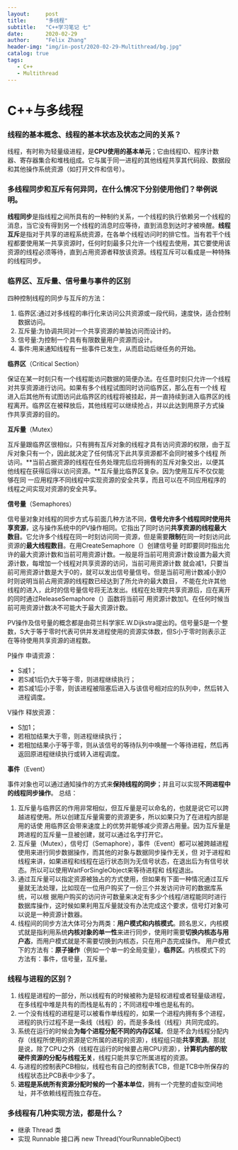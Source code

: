 ```yaml
---
layout:     post
title:      "多线程"
subtitle:   "C++学习笔记 七"
date:       2020-02-29
author:     "Felix Zhang"
header-img: "img/in-post/2020-02-29-Multithread/bg.jpg"
catalog: true
tags:
   - C++
   - Multithread
---
```


# C++与多线程

### 线程的基本概念、线程的基本状态及状态之间的关系？

线程，有时称为轻量级进程，是**CPU使用的基本单元**；它由线程ID、程序计数器、寄存器集合和堆栈组成。它与属于同一进程的其他线程共享其代码段、数据段和其他操作系统资源（如打开文件和信号）。

### 多线程同步和互斥有何异同，在什么情况下分别使用他们？举例说明。

**线程同步**是指线程之间所具有的一种制约关系，一个线程的执行依赖另一个线程的消息，当它没有得到另一个线程的消息时应等待，直到消息到达时才被唤醒。**线程互斥**是指对于共享的进程系统资源，在各单个线程访问时的排它性。当有若干个线程都要使用某一共享资源时，任何时刻最多只允许一个线程去使用，其它要使用该资源的线程必须等待，直到占用资源者释放该资源。线程互斥可以看成是一种特殊的线程同步。

### 临界区、互斥量、信号量与事件的区别

四种控制线程的同步与互斥的方法：

1. 临界区:通过对多线程的串行化来访问公共资源或一段代码，速度快，适合控制数据访问。
2. 互斥量:为协调共同对一个共享资源的单独访问而设计的。 
3. 信号量:为控制一个具有有限数量用户资源而设计。 
4. 事件:用来通知线程有一些事件已发生，从而启动后继任务的开始。 

**临界区**（Critical Section）

保证在某一时刻只有一个线程能访问数据的简便办法。在任意时刻只允许一个线程对共享资源进行访问。如果有多个线程试图同时访问临界区，那么在有一个线 程进入后其他所有试图访问此临界区的线程将被挂起，并一直持续到进入临界区的线程离开。临界区在被释放后，其他线程可以继续抢占，并以此达到用原子方式操 作共享资源的目的。 

**互斥量**（Mutex） 

互斥量跟临界区很相似，只有拥有互斥对象的线程才具有访问资源的权限，由于互斥对象只有一个，因此就决定了任何情况下此共享资源都不会同时被多个线程 所访问。**当前占据资源的线程在任务处理完后应将拥有的互斥对象交出，以便其他线程在获得后得以访问资源。**互斥量比临界区复杂。因为使用互斥不仅仅能够在同 一应用程序不同线程中实现资源的安全共享，而且可以在不同应用程序的线程之间实现对资源的安全共享。 

**信号量**（Semaphores）

信号量对象对线程的同步方式与前面几种方法不同，**信号允许多个线程同时使用共享资源**，这与操作系统中的PV操作相同。它指出了同时访问**共享资源的线程最大数目**。它允许多个线程在同一时刻访问同一资源，但是需要**限制**在同一时刻访问此资源的**最大线程数目**。在用CreateSemaphore（）创建信号量 时即要同时指出允许的最大资源计数和当前可用资源计数。一般是将当前可用资源计数设置为最大资源计数，每增加一个线程对共享资源的访问，当前可用资源计数 就会减1，只要当前可用资源计数是大于0的，就可以发出信号量信号。但是当前可用计数减小到0时则说明当前占用资源的线程数已经达到了所允许的最大数目， 不能在允许其他线程的进入，此时的信号量信号将无法发出。线程在处理完共享资源后，应在离开的同时通过ReleaseSemaphore（）函数将当前可 用资源计数加1。在任何时候当前可用资源计数决不可能大于最大资源计数。 

PV操作及信号量的概念都是由荷兰科学家E.W.Dijkstra提出的。信号量S是一个整数，S大于等于零时代表可供并发进程使用的资源实体数，但S小于零时则表示正在等待使用共享资源的进程数。 

P操作 申请资源： 

* S减1； 
* 若S减1后仍大于等于零，则进程继续执行； 
* 若S减1后小于零，则该进程被阻塞后进入与该信号相对应的队列中，然后转入进程调度。 

V操作 释放资源： 

* S加1； 
* 若相加结果大于零，则进程继续执行； 
* 若相加结果小于等于零，则从该信号的等待队列中唤醒一个等待进程，然后再返回原进程继续执行或转入进程调度。 

**事件**（Event） 

事件对象也可以通过通知操作的方式来**保持线程的同步**；并且可以实现**不同进程中的线程同步操作**。 总结： 

1. 互斥量与临界区的作用非常相似，但互斥量是可以命名的，也就是说它可以跨越进程使用。所以创建互斥量需要的资源更多，所以如果只为了在进程内部是用的话使 用临界区会带来速度上的优势并能够减少资源占用量。因为互斥量是跨进程的互斥量一旦被创建，就可以通过名字打开它。 
2. 互斥量（Mutex），信号灯（Semaphore），事件（Event）都可以被跨越进程使用来进行同步数据操作，而其他的对象与数据同步操作无关，但 对于进程和线程来讲，如果进程和线程在运行状态则为无信号状态，在退出后为有信号状态。所以可以使用WaitForSingleObject来等待进程和 线程退出。 
3. 通过互斥量可以指定资源被独占的方式使用，但如果有下面一种情况通过互斥量就无法处理，比如现在一位用户购买了一份三个并发访问许可的数据库系统，可以根 据用户购买的访问许可数量来决定有多少个线程/进程能同时进行数据库操作，这时候如果利用互斥量就没有办法完成这个要求，信号灯对象可以说是一种资源计数器。
4. 线程间的同步方法大体可分为两类：**用户模式和内核模式**。顾名思义，内核模式就是指利用系统**内核对象的单一性**来进行同步，使用时需要**切换内核态与用户态**，而用户模式就是不需要切换到内核态，只在用户态完成操作。
   用户模式下的方法有：**原子操作**（例如一个单一的全局变量），**临界区**。内核模式下的方法有：事件，信号量，互斥量。

### 线程与进程的区别？

1. 线程是进程的一部分，所以线程有的时候被称为是轻权进程或者轻量级进程，在多线程中堆是共有的而栈是私有的；不同进程中堆也是私有的。
2. 一个没有线程的进程是可以被看作单线程的，如果一个进程内拥有多个进程，进程的执行过程不是一条线（线程）的，而是多条线（线程）共同完成的。
3.  系统在运行的时候会**为每个进程分配不同的内存区域**，但是不会为线程分配内存（线程所使用的资源是它所属的进程的资源），线程组只能**共享资源**。那就是说，除了CPU之外（线程在运行的时候要占用CPU资源），**计算机内部的软硬件资源的分配与线程无关**，线程只能共享它所属进程的资源。
4.  与进程的控制表PCB相似，线程也有自己的控制表TCB，但是TCB中所保存的线程状态比PCB表中少多了。
5.  **进程是系统所有资源分配时候的一个基本单位**，拥有一个完整的虚拟空间地址，并不依赖线程而独立存在。

### 多线程有几种实现方法，都是什么？

* 继承 Thread 类
* 实现 Runnable 接口再 new Thread(YourRunnableOjbect) 

